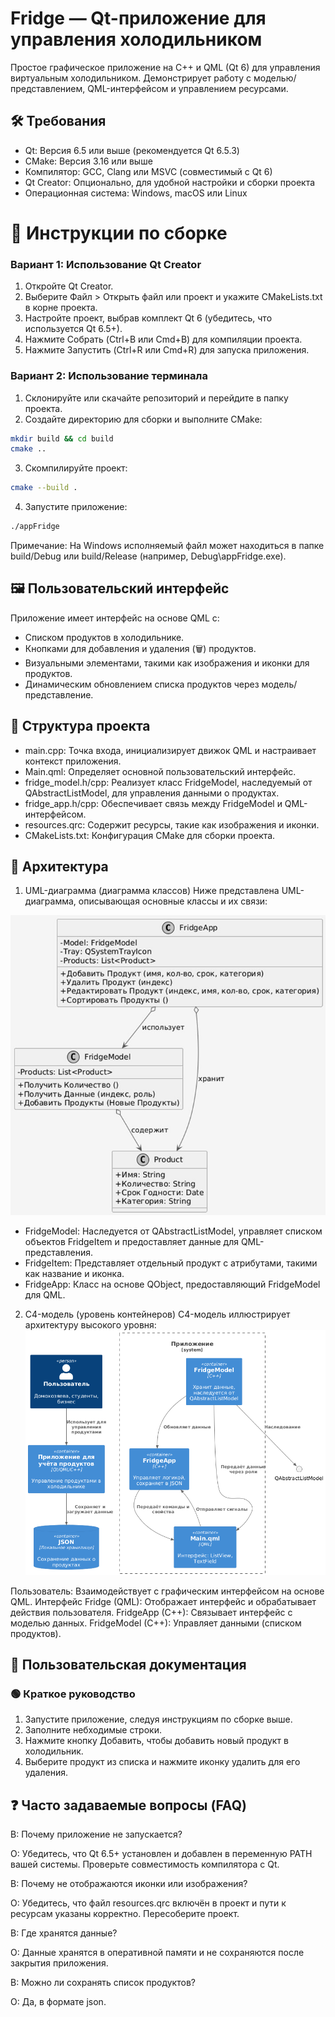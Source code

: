# Fridge — Qt-приложение для управления холодильником
Простое графическое приложение на C++ и QML (Qt 6) для управления виртуальным холодильником. Демонстрирует работу с моделью/представлением, QML-интерфейсом и управлением ресурсами.
## 🛠️ Требования

- Qt: Версия 6.5 или выше (рекомендуется Qt 6.5.3)
- CMake: Версия 3.16 или выше
- Компилятор: GCC, Clang или MSVC (совместимый с Qt 6)
- Qt Creator: Опционально, для удобной настройки и сборки проекта
- Операционная система: Windows, macOS или Linux

# 🔧 Инструкции по сборке
### Вариант 1: Использование Qt Creator

1. Откройте Qt Creator.
2. Выберите Файл > Открыть файл или проект и укажите CMakeLists.txt в корне проекта.
3. Настройте проект, выбрав комплект Qt 6 (убедитесь, что используется Qt 6.5+).
4. Нажмите Собрать (Ctrl+B или Cmd+B) для компиляции проекта.
5. Нажмите Запустить (Ctrl+R или Cmd+R) для запуска приложения.

### Вариант 2: Использование терминала

1. Склонируйте или скачайте репозиторий и перейдите в папку проекта.
2. Создайте директорию для сборки и выполните CMake:
```bash
mkdir build && cd build
cmake ..
```
3. Скомпилируйте проект:
```bash
cmake --build .
```
4. Запустите приложение:
```bash
./appFridge
```

Примечание: На Windows исполняемый файл может находиться в папке build/Debug или build/Release (например, Debug\appFridge.exe).


## 🖼️ Пользовательский интерфейс
Приложение имеет интерфейс на основе QML с:
- Списком продуктов в холодильнике.
- Кнопками для добавления и удаления (🗑) продуктов.
- Визуальными элементами, такими как изображения и иконки для продуктов.
- Динамическим обновлением списка продуктов через модель/представление.

## 📁 Структура проекта
- main.cpp: Точка входа, инициализирует движок QML и настраивает контекст приложения.
- Main.qml: Определяет основной пользовательский интерфейс.
- fridge_model.h/cpp: Реализует класс FridgeModel, наследуемый от QAbstractListModel, для управления данными о продуктах.
- fridge_app.h/cpp: Обеспечивает связь между FridgeModel и QML-интерфейсом.
- resources.qrc: Содержит ресурсы, такие как изображения и иконки.
- CMakeLists.txt: Конфигурация CMake для сборки проекта.

## 🧱 Архитектура
1. UML-диаграмма (диаграмма классов)
Ниже представлена UML-диаграмма, описывающая основные классы и их связи:

![UML Диаграмма](docs/uml.jpg)


- FridgeModel: Наследуется от QAbstractListModel, управляет списком объектов FridgeItem и предоставляет данные для QML-представления.
- FridgeItem: Представляет отдельный продукт с атрибутами, такими как название и иконка.
- FridgeApp: Класс на основе QObject, предоставляющий FridgeModel для QML.

2. C4-модель (уровень контейнеров)
C4-модель иллюстрирует архитектуру высокого уровня:
![UML Диаграмма](docs/с4.png)


Пользователь: Взаимодействует с графическим интерфейсом на основе QML.
Интерфейс Fridge (QML): Отображает интерфейс и обрабатывает действия пользователя.
FridgeApp (C++): Связывает интерфейс с моделью данных.
FridgeModel (C++): Управляет данными (списком продуктов).

## 📘 Пользовательская документация
### 🟢 Краткое руководство
1. Запустите приложение, следуя инструкциям по сборке выше.
2. Заполните небходимые строки.
3. Нажмите кнопку Добавить, чтобы добавить новый продукт в холодильник.
4. Выберите продукт из списка и нажмите иконку удалить для его удаления.

## ❓ Часто задаваемые вопросы (FAQ)

В: Почему приложение не запускается?

О: Убедитесь, что Qt 6.5+ установлен и добавлен в переменную PATH вашей системы. Проверьте совместимость компилятора с Qt.

В: Почему не отображаются иконки или изображения?

О: Убедитесь, что файл resources.qrc включён в проект и пути к ресурсам указаны корректно. Пересоберите проект.

В: Где хранятся данные?

О: Данные хранятся в оперативной памяти и не сохраняются после закрытия приложения.

В: Можно ли сохранять список продуктов?

О: Да, в формате json.


